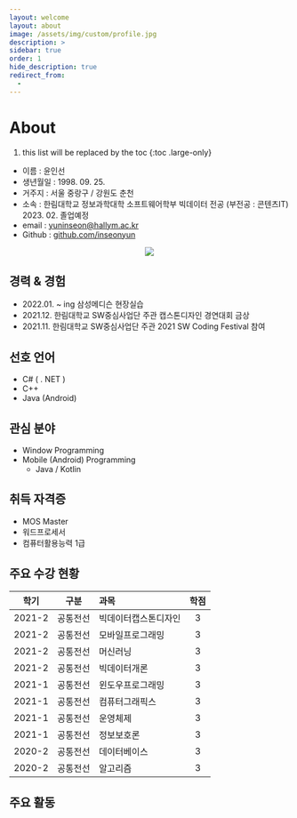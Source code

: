 ```yaml
---
layout: welcome
layout: about
image: /assets/img/custom/profile.jpg
description: >
sidebar: true
order: 1
hide_description: true
redirect_from:
  -
---
```


# About

<!--author-->
1. this list will be replaced by the toc
{:toc .large-only}

+ 이름 : 윤인선
+ 생년월일 : 1998. 09. 25.
+ 거주지 : 서울 중랑구 / 강원도 춘천
+ 소속 : 한림대학교 정보과학대학 소프트웨어학부 빅데이터 전공 (부전공 : 콘텐츠IT) 2023. 02. 졸업예정 
+ email : yuninseon@hallym.ac.kr
+ Github : [github.com/inseonyun](https://github.com/inseonyun)

<p align="center">
  <img src="https://ghchart.rshah.org/219138/inseonyun"/>
</p>

## 경력 & 경험
+ 2022.01. ~ ing 삼성메디슨 현장실습
+ 2021.12. 한림대학교 SW중심사업단 주관 캡스톤디자인 경연대회 금상
+ 2021.11. 한림대학교 SW중심사업단 주관 2021 SW Coding Festival 참여

## 선호 언어
+ C# ( . NET )
+ C++
+ Java (Android)

## 관심 분야
+ Window Programming
+ Mobile (Android) Programming
  + Java / Kotlin

## 취득 자격증
+ MOS Master
+ 워드프로세서
+ 컴퓨터활용능력 1급

## 주요 수강 현황

|학기|구분|과목|학점|
|:---:|:---:|:---|:---:|
|2021-2|공통전선|빅데이터캡스톤디자인|3|
|2021-2|공통전선|모바일프로그래밍|3|
|2021-2|공통전선|머신러닝|3|
|2021-2|공통전선|빅데이터개론|3|
|2021-1|공통전선|윈도우프로그래밍|3|
|2021-1|공통전선|컴퓨터그래픽스|3|
|2021-1|공통전선|운영체제|3|
|2021-1|공통전선|정보보호론|3|
|2020-2|공통전선|데이터베이스|3|
|2020-2|공통전선|알고리즘|3|

## 주요 활동
